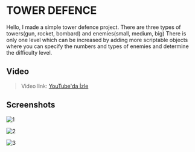 # TOWER DEFENCE

Hello,
I made a simple tower defence project.
There are three types of towers(gun, rocket, bombard) and enemies(small, medium, big)
There is only one level which can be increased by adding more scriptable objects where you can specify the numbers and types of enemies and determine the difficulty level.

## Video

> Video link: [YouTube'da İzle](https://youtu.be/9XVa4o4on_8)

## Screenshots

![1](https://cdn.discordapp.com/attachments/1272225365992935437/1272231929139171399/TD_New_1.PNG?ex=66ba39d0&is=66b8e850&hm=da2397ca2713306b05579b26c295aafe9b192afdeb21019225f32a8c8069f1cb&)

![2](https://cdn.discordapp.com/attachments/1272225365992935437/1272231929432768595/TD_New_2.PNG?ex=66ba39d0&is=66b8e850&hm=08f4a04f485e9869877f5c4b957cc7d85ab8b5efe140038d4eb7c6c446890d90&)

![3](https://cdn.discordapp.com/attachments/1272225365992935437/1272231929776705549/TD_New_3.PNG?ex=66ba39d0&is=66b8e850&hm=20ed83eb3dcd5c1c0f809867a594f7c8e1b658fcfcb46166b77674cc598f14ac&)
